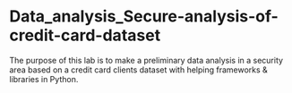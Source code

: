 # Data_analysis_Secure-analysis-of-credit-card-dataset
The purpose of this lab is to make a preliminary data analysis in a security area based on a credit card clients dataset with helping frameworks &amp; libraries in Python.
